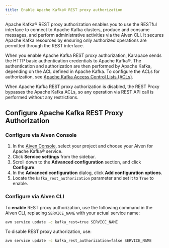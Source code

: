 ```yaml
---
title: Enable Apache Kafka® REST proxy authorization
---
```


Apache Kafka® REST proxy authorization enables you to use the RESTful interface to connect to Apache Kafka clusters, produce and consume messages, and perform administrative activities via the Aiven CLI.  It secures Apache Kafka resources by ensuring only authorized operations are permitted through the REST interface.

When you enable Apache Kafka REST proxy authorization, Karapace sends
the HTTP basic authentication credentials to Apache Kafka®. The
authentication and authorization are then performed by Apache Kafka,
depending on the ACL defined in Apache Kafka. To configure the ACLs for
authorization, see
[Apache Kafka Access Control Lists (ACLs)](/docs/products/kafka/concepts/acl).

When Apache Kafka REST proxy authorization is disabled, the REST Proxy
bypasses the Apache Kafka ACLs, so any operation via REST API call is
performed without any restrictions.

## Configure Apache Kafka REST Proxy Authorization

### Configure via Aiven Console

1. In the [Aiven Console](https://console.aiven.io/), select your project and
   choose your Aiven for Apache Kafka® service.
1. Click **Service settings** from the sidebar.
1. Scroll down to the **Advanced configuration** section, and click **Configure**.
1. In the **Advanced configuration** dialog, click **Add configuration options**.
1. Locate the `kafka_rest_authorization` parameter and set it to `True` to enable.

### Configure via Aiven CLI

To **enable** REST proxy authorization, use the following command in the Aiven CLI,
replacing `SERVICE_NAME` with your actual service name:

```bash
avn service update -c kafka_rest=true SERVICE_NAME
```

To disable REST proxy authorization, use:

```bash
avn service update -c kafka_rest_authorization=false SERVICE_NAME
```
